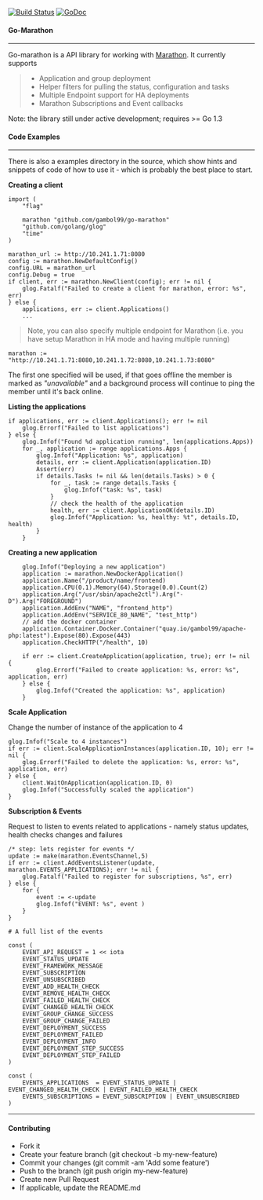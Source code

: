 [![Build Status](https://travis-ci.org/gambol99/go-marathon.svg?branch=master)](https://travis-ci.org/gambol99/go-marathon)
[![GoDoc](http://godoc.org/github.com/gambol99/go-marathon?status.png)](http://godoc.org/github.com/gambol99/go-marathon)

#### **Go-Marathon**
-----

Go-marathon is a API library for working with [Marathon](https://mesosphere.github.io/marathon/). It currently supports 

  > - Application and group deployment
  > - Helper filters for pulling the status, configuration and tasks
  > - Multiple Endpoint support for HA deployments
  > - Marathon Subscriptions and Event callbacks
 
 Note: the library still under active development; requires >= Go 1.3

#### **Code Examples**
 -------

There is also a examples directory in the source, which show hints and snippets of code of how to use it - which is probably the best place to start.

**Creating a client**

    import (
    	"flag"
    
    	marathon "github.com/gambol99/go-marathon"
    	"github.com/golang/glog"
    	"time"
    )
  
    marathon_url := http://10.241.1.71:8080
  	config := marathon.NewDefaultConfig()
  	config.URL = marathon_url
  	config.Debug = true
  	if client, err := marathon.NewClient(config); err != nil {
  		glog.Fatalf("Failed to create a client for marathon, error: %s", err)
  	} else {
  		applications, err := client.Applications()
  		...

> Note, you can also specify multiple endpoint for Marathon (i.e. you have setup Marathon in HA mode and having multiple running)

	marathon := "http://10.241.1.71:8080,10.241.1.72:8080,10.241.1.73:8080"
	
The first one specified will be used, if that goes offline the member is marked as *"unavailable"* and a background process will continue to ping the member until it's back online.

**Listing the applications**

	if applications, err := client.Applications(); err != nil 
		glog.Errorf("Failed to list applications")
	} else {
		glog.Infof("Found %d application running", len(applications.Apps))
		for _, application := range applications.Apps {
			glog.Infof("Application: %s", application)
			details, err := client.Application(application.ID)
			Assert(err)
			if details.Tasks != nil && len(details.Tasks) > 0 {
				for _, task := range details.Tasks {
					glog.Infof("task: %s", task)
				}
				// check the health of the application
				health, err := client.ApplicationOK(details.ID)
				glog.Infof("Application: %s, healthy: %t", details.ID, health)
			}
		}

 **Creating a new application**

	
		glog.Infof("Deploying a new application")
		application := marathon.NewDockerApplication()
		application.Name("/product/name/frontend)
		application.CPU(0.1).Memory(64).Storage(0.0).Count(2)
		application.Arg("/usr/sbin/apache2ctl").Arg("-D").Arg("FOREGROUND")
		application.AddEnv("NAME", "frontend_http")
		application.AddEnv("SERVICE_80_NAME", "test_http")
		// add the docker container
		application.Container.Docker.Container("quay.io/gambol99/apache-php:latest").Expose(80).Expose(443)
		application.CheckHTTP("/health", 10)

		if err := client.CreateApplication(application, true); err != nil {
			glog.Errorf("Failed to create application: %s, error: %s", application, err)
		} else {
			glog.Infof("Created the application: %s", application)
		}

**Scale Application**

Change the number of instance of the application to 4 

    glog.Infof("Scale to 4 instances")
    if err := client.ScaleApplicationInstances(application.ID, 10); err != nil {
        glog.Errorf("Failed to delete the application: %s, error: %s", application, err)
    } else {
        client.WaitOnApplication(application.ID, 0)
        glog.Infof("Successfully scaled the application")
    }

**Subscription & Events**

Request to listen to events related to applications - namely status updates, health checks changes and failures

    /* step: lets register for events */
    update := make(marathon.EventsChannel,5)
    if err := client.AddEventsListener(update, marathon.EVENTS_APPLICATIONS); err != nil {
        glog.Fatalf("Failed to register for subscriptions, %s", err)
    } else {
        for {
            event := <-update
            glog.Infof("EVENT: %s", event )
        }
    }

    # A full list of the events

    const (
    	EVENT_API_REQUEST = 1 << iota
    	EVENT_STATUS_UPDATE
    	EVENT_FRAMEWORK_MESSAGE
    	EVENT_SUBSCRIPTION
    	EVENT_UNSUBSCRIBED
    	EVENT_ADD_HEALTH_CHECK
    	EVENT_REMOVE_HEALTH_CHECK
    	EVENT_FAILED_HEALTH_CHECK
    	EVENT_CHANGED_HEALTH_CHECK
    	EVENT_GROUP_CHANGE_SUCCESS
    	EVENT_GROUP_CHANGE_FAILED
    	EVENT_DEPLOYMENT_SUCCESS
    	EVENT_DEPLOYMENT_FAILED
    	EVENT_DEPLOYMENT_INFO
    	EVENT_DEPLOYMENT_STEP_SUCCESS
    	EVENT_DEPLOYMENT_STEP_FAILED
    )

    const (
    	EVENTS_APPLICATIONS  = EVENT_STATUS_UPDATE | EVENT_CHANGED_HEALTH_CHECK | EVENT_FAILED_HEALTH_CHECK
    	EVENTS_SUBSCRIPTIONS = EVENT_SUBSCRIPTION | EVENT_UNSUBSCRIBED
    )

----

#### **Contributing**

 - Fork it
 - Create your feature branch (git checkout -b my-new-feature)
 - Commit your changes (git commit -am 'Add some feature')
 - Push to the branch (git push origin my-new-feature)
 - Create new Pull Request
 - If applicable, update the README.md
